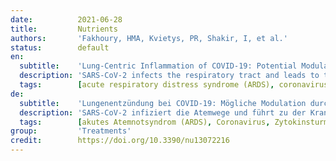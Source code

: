 ```yaml
---
date:          2021-06-28
title:         Nutrients
authors:       'Fakhoury, HMA, Kvietys, PR, Shakir, I, et al.'
status:        default
en:
  subtitle:    'Lung-Centric Inflammation of COVID-19: Potential Modulation by Vitamin D'
  description: 'SARS-CoV-2 infects the respiratory tract and leads to the disease entity, COVID-19. Accordingly, the lungs bear the greatest pathologic burden with the major cause of death being respiratory failure. However, organs remote from the initial site of infection (e.g., kidney, heart) are not spared, particularly in severe and fatal cases. Emerging evidence indicates that an excessive inflammatory response coupled with a diminished antiviral defense is pivotal in the initiation and development of COVID-19. A common finding in autopsy specimens is the presence of thrombi in the lungs as well as remote organs, indicative of immunothrombosis. Herein, the role of SARS-CoV-2 in lung inflammation and associated sequelae are reviewed with an emphasis on immunothrombosis. In as much as vitamin D is touted as a supplement to conventional therapies of COVID-19, the impact of this vitamin at various junctures of COVID-19 pathogenesis is also addressed.'
  tags:        [acute respiratory distress syndrome (ARDS), coronavirus, cytokine storm, inflammasome, neutrophil extracellular traps (NETs), SARS-CoV-2, vitamin D]
de:
  subtitle:    'Lungenentzündung bei COVID-19: Mögliche Modulation durch Vitamin D'
  description: 'SARS-CoV-2 infiziert die Atemwege und führt zu der Krankheitsentität COVID-19. Dementsprechend trägt die Lunge die größte pathologische Last, wobei die Haupttodesursache das Atemversagen ist. Aber auch Organe, die vom ursprünglichen Infektionsort entfernt sind (z. B. Niere, Herz), werden nicht verschont, insbesondere in schweren und tödlichen Fällen. Neue Erkenntnisse deuten darauf hin, dass eine übermäßige Entzündungsreaktion in Verbindung mit einer verminderten antiviralen Abwehr bei der Auslösung und Entwicklung von COVID-19 eine zentrale Rolle spielt. Ein häufiger Befund in Autopsieproben ist das Vorhandensein von Thromben in der Lunge sowie in entfernten Organen, was auf eine Immunthrombose hinweist. In diesem Artikel wird die Rolle von SARS-CoV-2 bei der Lungenentzündung und den damit verbundenen Folgeerscheinungen untersucht, wobei der Schwerpunkt auf der Immunthrombose liegt. Da Vitamin D als Ergänzung zu konventionellen COVID-19-Therapien angepriesen wird, werden auch die Auswirkungen dieses Vitamins an verschiedenen Punkten der COVID-19-Pathogenese untersucht.' 
  tags:        [akutes Atemnotsyndrom (ARDS), Coronavirus, Zytokinsturm, Inflammasom, neutrophile extrazelluläre Fallen (NETs), SARS-CoV-2, Vitamin D]
group:         'Treatments'
credit:        https://doi.org/10.3390/nu13072216
---
```

